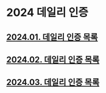 # 2024 데일리 인증

## [2024.01. 데일리 인증 목록](https://github.com/jwelyl/daily_certification/blob/main/2024/01/2024_01_daily_certification.md)

## [2024.02. 데일리 인증 목록](https://github.com/jwelyl/daily_certification/blob/main/2024/02/2024_02_daily_certification.md)

## [2024.03. 데일리 인증 목록](https://github.com/jwelyl/daily_certification/blob/main/2024/03/2024_03_daily_certification.md)
